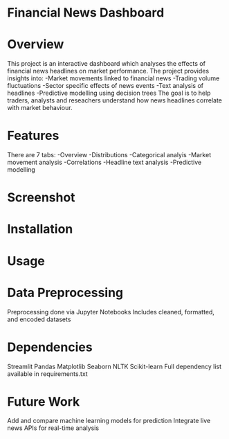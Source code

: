 # Financial News Dashboard

# Overview
This project is an interactive dashboard which analyses the effects of financial news headlines on market performance.
The project provides insights into:
-Market movements linked to financial news
-Trading volume fluctuations
-Sector specific effects of news events
-Text analysis of headlines
-Predictive modelling using decision trees
The goal is to help traders, analysts and reseachers understand how news headlines correlate with market behaviour.

# Features
There are 7 tabs:
-Overview
-Distributions
-Categorical analyis
-Market movement analysis
-Correlations
-Headline text analysis
-Predictive modelling

# Screenshot

# Installation

# Usage

# Data Preprocessing
Preprocessing done via Jupyter Notebooks
Includes cleaned, formatted, and encoded datasets

# Dependencies
Streamlit
Pandas
Matplotlib
Seaborn
NLTK
Scikit-learn
Full dependency list available in requirements.txt

# Future Work
Add and compare machine learning models for prediction
Integrate live news APIs for real-time analysis